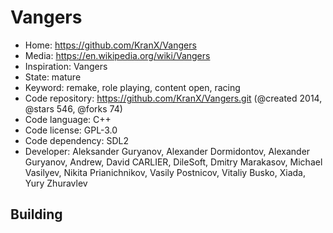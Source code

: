 # Vangers

- Home: https://github.com/KranX/Vangers
- Media: https://en.wikipedia.org/wiki/Vangers
- Inspiration: Vangers
- State: mature
- Keyword: remake, role playing, content open, racing
- Code repository: https://github.com/KranX/Vangers.git (@created 2014, @stars 546, @forks 74)
- Code language: C++
- Code license: GPL-3.0
- Code dependency: SDL2
- Developer: Aleksander Guryanov, Alexander Dormidontov, Alexander Guryanov, Andrew, David CARLIER, DileSoft, Dmitry Marakasov, Michael Vasilyev, Nikita Prianichnikov, Vasily Postnicov, Vitaliy Busko, Xiada, Yury Zhuravlev

## Building
